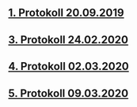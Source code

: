 ## [1. Protokoll 20.09.2019](https://github.com/HTLMechatronics/m17-3ahme-la1-sx/blob/golram17/protokolle/protokoll_2019-09-20_golram17.md)
## [3. Protokoll 24.02.2020](https://github.com/HTLMechatronics/m17-3ahme-la1-sx/blob/golram17/protokolle/protokoll_2020-02-24_golram17.md)
## [4. Protokoll 02.03.2020](https://github.com/HTLMechatronics/m17-3ahme-la1-sx/blob/golram17/protokolle/protokoll_2020-03-02_golram17.md)
## [5. Protokoll 09.03.2020](https://github.com/HTLMechatronics/m17-3ahme-la1-sx/blob/golram17/protokolle/protokoll_2020-09-03_golram17.md)
